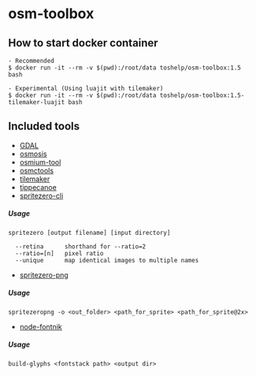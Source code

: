 # osm-toolbox

## How to start docker container

    - Recommended
    $ docker run -it --rm -v $(pwd):/root/data toshelp/osm-toolbox:1.5 bash

    - Experimental (Using luajit with tilemaker)
    $ docker run -it --rm -v $(pwd):/root/data toshelp/osm-toolbox:1.5-tilemaker-luajit bash

## Included tools
- [GDAL](https://gdal.org/)
- [osmosis](https://github.com/openstreetmap/osmosis)
- [osmium-tool](https://osmcode.org/osmium-tool/)
- [osmctools](https://github.com/ramunasd/osmctools)
- [tilemaker](https://github.com/systemed/tilemaker)
- [tippecanoe](https://github.com/mapbox/tippecanoe)
- [spritezero-cli](https://github.com/mapbox/spritezero-cli)  
##### Usage

    spritezero [output filename] [input directory]

      --retina      shorthand for --ratio=2
      --ratio=[n]   pixel ratio
      --unique      map identical images to multiple names

- [spritezero-png](https://github.com/cs09g/spritezero-png)
##### Usage

    spritezeropng -o <out_folder> <path_for_sprite> <path_for_sprite@2x>

- [node-fontnik](https://github.com/mapbox/node-fontnik)
##### Usage

    build-glyphs <fontstack path> <output dir>
